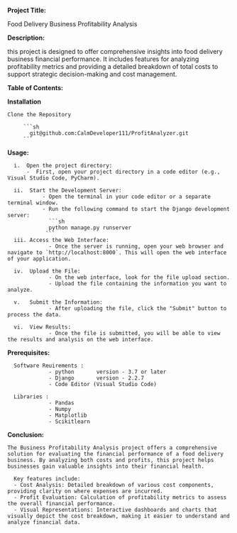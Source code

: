 **Project Title:** 

Food Delivery Business Profitability Analysis 

**Description:**

 this project is designed to offer comprehensive insights into food delivery business financial performance. It includes features for analyzing profitability metrics and providing a detailed breakdown of total costs to support strategic decision-making and cost management.

**Table of Contents:**

**Installation**
    
    Clone the Repository
    
         ```sh
           git@github.com:CalmDeveloper111/ProfitAnalyzer.git      
         ```    
**Usage:**

      i.  Open the project directory:
          -  First, open your project directory in a code editor (e.g., Visual Studio Code, PyCharm).
    
      ii.  Start the Development Server:
               - Open the terminal in your code editor or a separate terminal window.
               - Run the following command to start the Django development server:
                 ```sh
                 python manage.py runserver
                ```
      iii. Access the Web Interface:
                 - Once the server is running, open your web browser and navigate to `http://localhost:8000`. This will open the web interface of your application.
    
      iv.  Upload the File:
                 - On the web interface, look for the file upload section.
                 - Upload the file containing the information you want to analyze.
    
      v.   Submit the Information:
                 - After uploading the file, click the "Submit" button to process the data.
    
      vi.  View Results:
                 - Once the file is submitted, you will be able to view the results and analysis on the web interface.

**Prerequisites:**

      Software Reuirements :
                 - python       version - 3.7 or later
                 - Django       version - 2.2.7
                 - Code Editor (Visual Studio Code) 
                   
      Libraries :
                 - Pandas 
                 - Numpy 
                 - Matplotlib
                 - Scikitlearn 

**Conclusion:**

    The Business Profitability Analysis project offers a comprehensive solution for evaluating the financial performance of a food delivery business. By analyzing both costs and profits, this project helps businesses gain valuable insights into their financial health. 

      Key features include:
      - Cost Analysis: Detailed breakdown of various cost components, providing clarity on where expenses are incurred.
      - Profit Evaluation: Calculation of profitability metrics to assess the overall financial performance.
      - Visual Representations: Interactive dashboards and charts that visually depict the cost breakdown, making it easier to understand and analyze financial data.

                

      

   

